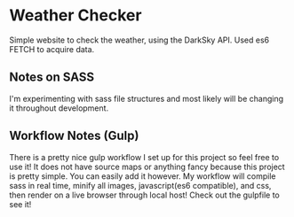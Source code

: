 # Weather Checker
Simple website to check the weather, using the DarkSky API. Used es6 FETCH to acquire data.

## Notes on SASS
I'm experimenting with sass file structures and most likely will be changing it throughout development.

## Workflow Notes (Gulp)
There is a pretty nice gulp workflow I set up for this project so feel free to use it! It does not have source maps or anything fancy because this project is pretty simple. You can easily add it however. My workflow will compile sass in real time, minify all images, javascript(es6 compatible), and css, then render on a live browser through local host! Check out the gulpfile to see it!
